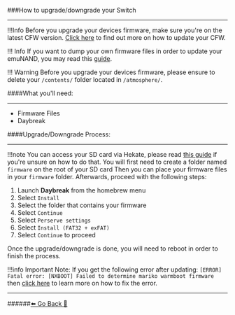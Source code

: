 ###How to upgrade/downgrade your Switch
***
!!!Info Before you upgrade your devices firmware, make sure you're on the latest CFW version. [Click here](https://rentry.org/UpdateCFW) to find out more on how to update your CFW.

!!! Info  If you want to dump your own firmware files in order to update your emuNAND, you may read this [guide](https://rentry.org/DumpFirmware).

!!! Warning Before you upgrade your devices firmware, please ensure to delete your `/contents/` folder located in `/atmosphere/`.

####What you'll need:
***
* Firmware Files
* Daybreak

####Upgrade/Downgrade Process:
***
!!!note You can access your SD card via Hekate, please read [this guide](https://rentry.org/SDCardViaUSB#hekate) if you're unsure on how to do that.
You will first need to create a folder named `firmware` on the root of your SD card
Then you can place your firmware files in your `firmware` folder.
Afterwards, proceed with the following steps:
1. Launch **Daybreak** from the homebrew menu
2. Select `Install`
3. Select the folder that contains your firmware
4. Select `Continue`
5. Select `Perserve settings`
6. Select `Install (FAT32 + exFAT)`
7. Select `Continue` to proceed

Once the upgrade/downgrade is done, you will need to reboot in order to finish the process.


!!!info Important Note:
	If you get the following error after updating:
	`
	[ERROR] Fatal error: [NXBOOT] Failed to determine mariko warmboot firmware
	`
	then [click here](https://rentry.org/WarmBootError) to learn more on how to fix the error.

***
######[⬅️ Go Back 🦝](https://rentry.org/UpdateCFWAndFW)